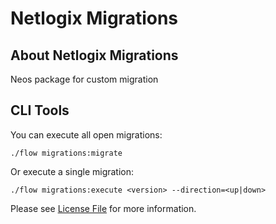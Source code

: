 # Netlogix Migrations

## About Netlogix Migrations

Neos package for custom migration

CLI Tools
---------

You can execute all open migrations:

    ./flow migrations:migrate
    
Or execute a single migration:

    ./flow migrations:execute <version> --direction=<up|down>

Please see [License File](LICENSE) for more information.
